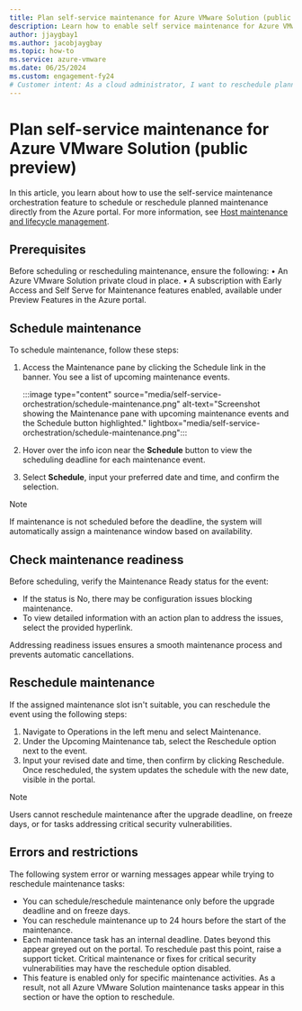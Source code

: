 ```yaml
---
title: Plan self-service maintenance for Azure VMware Solution (public preview)
description: Learn how to enable self service maintenance for Azure VMware Solution.
author: jjaygbay1
ms.author: jacobjaygbay
ms.topic: how-to
ms.service: azure-vmware
ms.date: 06/25/2024
ms.custom: engagement-fy24
# Customer intent: As a cloud administrator, I want to reschedule planned maintenance for my Azure VMware Solution, so that I can manage my resources effectively and minimize downtime during critical business periods.
---
```


# Plan self-service maintenance for Azure VMware Solution (public preview)

In this article, you learn about how to use the self-service maintenance orchestration feature to schedule or reschedule planned maintenance directly from the Azure portal. For more information, see [Host maintenance and lifecycle management](architecture-private-clouds.md).

## Prerequisites

Before scheduling or rescheduling maintenance, ensure the following:
•	An Azure VMware Solution private cloud in place.
•	A subscription with Early Access and Self Serve for Maintenance features enabled, available under Preview Features in the Azure portal.

## Schedule maintenance
To schedule maintenance, follow these steps:
1.	Access the Maintenance pane by clicking the Schedule link in the banner. You see a list of upcoming maintenance events.

    :::image type="content" source="media/self-service-orchestration/schedule-maintenance.png" alt-text="Screenshot showing the Maintenance pane with upcoming maintenance events and the Schedule button highlighted." lightbox="media/self-service-orchestration/schedule-maintenance.png":::

2. Hover over the info icon near the **Schedule** button to view the scheduling deadline for each maintenance event.
    
3. Select **Schedule**, input your preferred date and time, and confirm the selection.

>[!Note] 
> If maintenance is not scheduled before the deadline, the system will automatically assign a maintenance window based on availability.

## Check maintenance readiness

Before scheduling, verify the Maintenance Ready status for the event:
- If the status is No, there may be configuration issues blocking maintenance.
- To view detailed information with an action plan to address the issues, select the provided hyperlink.

Addressing readiness issues ensures a smooth maintenance process and prevents automatic cancellations.

## Reschedule maintenance

If the assigned maintenance slot isn't suitable, you can reschedule the event using the following steps:
1. Navigate to Operations in the left menu and select Maintenance.
1. Under the Upcoming Maintenance tab, select the Reschedule option next to the event.
1. Input your revised date and time, then confirm by clicking Reschedule.
Once rescheduled, the system updates the schedule with the new date, visible in the portal.

> [!Note]
> Users cannot reschedule maintenance after the upgrade deadline, on freeze days, or for tasks addressing critical security vulnerabilities.

## Errors and restrictions
The following system error or warning messages appear while trying to reschedule maintenance tasks:
- You can schedule/reschedule maintenance only before the upgrade deadline and on freeze days.
- You can reschedule maintenance up to 24 hours before the start of the maintenance.
- Each maintenance task has an internal deadline. Dates beyond this appear greyed out on the portal. To reschedule past this point, raise a support ticket. Critical maintenance or fixes for critical security vulnerabilities may have the reschedule option disabled.
- This feature is enabled only for specific maintenance activities. As a result, not all Azure VMware Solution maintenance tasks appear in this section or have the option to reschedule.